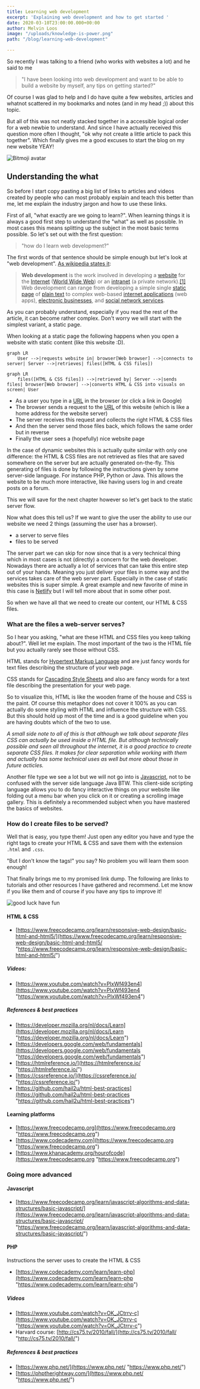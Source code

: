 ```yaml
---
title: Learning web development
excerpt: 'Explaining web development and how to get started '
date: 2020-03-10T23:00:00.000+00:00
author: Melvin Loos
image: "/uploads/knowledge-is-power.png"
path: "/blog/learning-web-development"

---
```

So recently I was talking to a friend (who works with websites a lot) and he said to me

> "I have been looking into web development and want to be able to build a website by myself, any tips on getting started?"

Of course I was glad to help and I do have quite a few websites, articles and whatnot scattered in my bookmarks and notes (and in my head ;)) about this topic.

But all of this was not neatly stacked together in a accessible logical order for a web newbie to understand. And since I have actually received this question more often I thought, "ok why not create a little article to pack this together". Which finally gives me a good excuses to start the blog on my new website YEAY!

![Bitmoji avatar](https://sdk.bitmoji.com/render/panel/5988aada-93ab-4f3b-9dda-a5cfdafc310c-a9a4de78-2a3b-41bb-8d7b-75511b0b602c-v1.png?transparent=1&palette=1 "Happy Melvin (me)")

## Understanding the what

So before I start copy pasting a big list of links to articles and videos created by people who can most probably explain and teach this better than me, let me explain the industry jargon and how to use these links.

First of all, "what exactly are we going to learn?". When learning things it is always a good first step to understand the "what" as well as possible. In most cases this means splitting up the subject in the most basic terms possible. So let's set out with the first question:

> "how do I learn web development?"

The first words of that sentence should be simple enough but let's look at "web development". [As wikipedia states it](https://en.wikipedia.org/wiki/Web_development "Wikipedia article about web development"):

> **Web development** is the work involved in developing a [website](https://en.wikipedia.org/wiki/Website "Website") for the [Internet](https://en.wikipedia.org/wiki/Internet "Internet") ([World Wide Web](https://en.wikipedia.org/wiki/World_Wide_Web "World Wide Web")) or an [intranet](https://en.wikipedia.org/wiki/Intranet "Intranet") (a private network).[\[1\]](https://en.wikipedia.org/wiki/Web_development#cite_note-1) Web development can range from developing a simple single [static page](https://en.wikipedia.org/wiki/Static_web_page "Static web page") of [plain text](https://en.wikipedia.org/wiki/Plain_text "Plain text") to complex web-based [internet applications](https://en.wikipedia.org/wiki/Internet_application "Internet application") (web apps), [electronic businesses](https://en.wikipedia.org/wiki/Electronic_business "Electronic business"), and [social network services](https://en.wikipedia.org/wiki/Social_network_service "Social network service").

As you can probably understand, especially if you read the rest of the article, it can become rather complex. Don't worry we will start with the simplest variant, a static page.

When looking at a static page the following happens when you open a website with static content (like this website :D).

```mermaid
graph LR
    User -->|requests website in| browser[Web browser] -->|connects to server| Server -->|retrieves| files([HTML & CSS files])
```

```mermaid
graph LR
    files([HTML & CSS files]) -->|retrieved by| Server -->|sends files| browser[Web browser] -->|converts HTML & CSS into visuals on screen| User
```

* As a user you type in a [URL](https://en.wikipedia.org/wiki/URL "URL") in the browser (or click a link in Google)
* The browser sends a request to the [URL](https://en.wikipedia.org/wiki/URL "URL") of this website (which is like a home address for the website server)
* The server receives this request and collects the right HTML & CSS files
* And then the server send those files back, which follows the same order but in reverse
* Finally the user sees a (hopefully) nice website page

In the case of dynamic websites this is actually quite similar with only one difference: the HTML & CSS files are not retrieved as files that are saved somewhere on the server but are actually generated on-the-fly. This generating of files is done by following the instructions given by some server-side language. For instance PHP, Python or Java. This allows the website to be much more interactive, like having users log in and create posts on a forum.

This we will save for the next chapter however so let's get back to the static server flow.

Now what does this tell us? If we want to give the user the ability to use our website we need 2 things (assuming the user has a browser).

* a server to serve files
* files to be served

The server part we can skip for now since that is a very technical thing which in most cases is not (directly) a concern for the web developer. Nowadays there are actually a lot of services that can take this entire step out of your hands. Meaning you just deliver your files in some way and the services takes care of the web server part. Especially in the case of static websites this is super simple. A great example and new favorite of mine in this case is [Netlify](https://www.netlify.com/ "Netlify") but I will tell more about that in some other post.

So when we have all that we need to create our content, our HTML & CSS files.

### What are the files a web-server serves?

So I hear you asking, "what are these HTML and CSS files you keep talking about?". Well let me explain. The most important of the two is the HTML file but you actually rarely see those without CSS.

HTML stands for [Hypertext Markup Language](https://en.wikipedia.org/wiki/HTML "HTML") and are just fancy words for text files describing the structure of your web page.

CSS stands for [Cascading Style Sheets]() and also are fancy words for a text file describing the presentation for your web page.

So to visualize this, HTML is like the wooden frame of the house and CSS is the paint. Of course this metaphor does not cover it 100% as you can actually do some styling with HTML and influence the structure with CSS. But this should hold up most of the time and is a good guideline when you are having doubts which of the two to use.

_A small side note to all of this is that although we talk about separate files CSS can actually be used inside a HTML file. But although technically possible and seen all throughout the internet, it is a good practice to create separate CSS files. It makes for clear separation while working with them and actually has some technical uses as well but more about those in future acticles._

Another file type we see a lot but we will not go into is [Javascript](https://en.wikipedia.org/wiki/JavaScript "Javascript"), not to be confused with the server side language Java BTW. This client-side scripting language allows you to do fancy interactive things on your website like folding out a menu bar when you click on it or creating a scrolling image gallery. This is definitely a recommended subject when you have mastered the basics of websites.

### How do I create files to be served?

Well that is easy, you type them! Just open any editor you have and type the right tags to create your HTML & CSS and save them with the extension `.html` and `.css`.

"But I don't know the tags!" you say? No problem you will learn them soon enough!

That finally brings me to my promised link dump. The following are links to tutorials and other resources I have gathered and recommend. Let me know if you like them and of course if you have any tips to improve it!

![good luck have fun](https://sdk.bitmoji.com/render/panel/ac26a9ca-8995-46f9-a1a9-73ff5e2e8aa0-a9a4de78-2a3b-41bb-8d7b-75511b0b602c-v1.png?transparent=1&palette=1)

#### HTML & CSS

* [https://www.freecodecamp.org/learn/responsive-web-design/basic-html-and-html5/](https://www.freecodecamp.org/learn/responsive-web-design/basic-html-and-html5/ "https://www.freecodecamp.org/learn/responsive-web-design/basic-html-and-html5/")

##### Videos:

* [https://www.youtube.com/watch?v=PlxWf493en4](https://www.youtube.com/watch?v=PlxWf493en4 "https://www.youtube.com/watch?v=PlxWf493en4")

##### References & best practices

* [https://developer.mozilla.org/nl/docs/Learn](https://developer.mozilla.org/nl/docs/Learn "https://developer.mozilla.org/nl/docs/Learn")
* [https://developers.google.com/web/fundamentals](https://developers.google.com/web/fundamentals "https://developers.google.com/web/fundamentals")
* [https://htmlreference.io/](https://htmlreference.io/ "https://htmlreference.io/")
* [https://cssreference.io/](https://cssreference.io/ "https://cssreference.io/")
* [https://github.com/hail2u/html-best-practices](https://github.com/hail2u/html-best-practices "https://github.com/hail2u/html-best-practices")

#### Learning platforms

* [https://www.freecodecamp.org](https://www.freecodecamp.org "https://www.freecodecamp.org")
* [https://www.codecademy.com](https://www.freecodecamp.org "https://www.freecodecamp.org")
* [https://www.khanacademy.org/hourofcode](https://www.freecodecamp.org "https://www.freecodecamp.org")

### Going more advanced

#### Javascript

* [https://www.freecodecamp.org/learn/javascript-algorithms-and-data-structures/basic-javascript/](https://www.freecodecamp.org/learn/javascript-algorithms-and-data-structures/basic-javascript/ "https://www.freecodecamp.org/learn/javascript-algorithms-and-data-structures/basic-javascript/")

#### PHP

Instructions the server uses to create the HTML & CSS

* [https://www.codecademy.com/learn/learn-php](https://www.codecademy.com/learn/learn-php "https://www.codecademy.com/learn/learn-php")

##### Videos

* [https://www.youtube.com/watch?v=OK_JCtrrv-c](https://www.youtube.com/watch?v=OK_JCtrrv-c "https://www.youtube.com/watch?v=OK_JCtrrv-c")
* Harvard course: [http://cs75.tv/2010/fall/](http://cs75.tv/2010/fall/ "http://cs75.tv/2010/fall/")

##### References & best practices

* [https://www.php.net/](https://www.php.net/ "https://www.php.net/")
* [https://phptherightway.com/](https://www.php.net/ "https://www.php.net/")